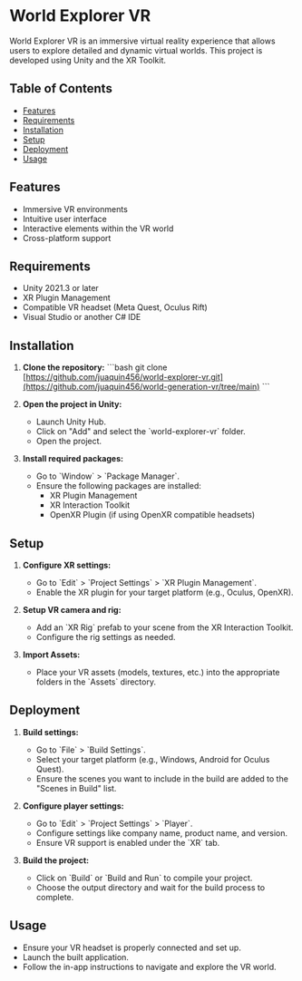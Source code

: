 
# World Explorer VR

World Explorer VR is an immersive virtual reality experience that allows users to explore detailed and dynamic virtual worlds. This project is developed using Unity and the XR Toolkit.

## Table of Contents
- [Features](#features)
- [Requirements](#requirements)
- [Installation](#installation)
- [Setup](#setup)
- [Deployment](#deployment)
- [Usage](#usage)

## Features
- Immersive VR environments
- Intuitive user interface
- Interactive elements within the VR world
- Cross-platform support

## Requirements
- Unity 2021.3 or later
- XR Plugin Management
- Compatible VR headset (Meta Quest, Oculus Rift)
- Visual Studio or another C# IDE

## Installation
1. **Clone the repository:**
    \`\`\`bash
    git clone [https://github.com/juaquin456/world-explorer-vr.git](https://github.com/juaquin456/world-generation-vr/tree/main)
    \`\`\`
2. **Open the project in Unity:**
   - Launch Unity Hub.
   - Click on "Add" and select the \`world-explorer-vr\` folder.
   - Open the project.

3. **Install required packages:**
   - Go to \`Window\` > \`Package Manager\`.
   - Ensure the following packages are installed:
     - XR Plugin Management
     - XR Interaction Toolkit
     - OpenXR Plugin (if using OpenXR compatible headsets)

## Setup
1. **Configure XR settings:**
   - Go to \`Edit\` > \`Project Settings\` > \`XR Plugin Management\`.
   - Enable the XR plugin for your target platform (e.g., Oculus, OpenXR).

2. **Setup VR camera and rig:**
   - Add an \`XR Rig\` prefab to your scene from the XR Interaction Toolkit.
   - Configure the rig settings as needed.

3. **Import Assets:**
   - Place your VR assets (models, textures, etc.) into the appropriate folders in the \`Assets\` directory.

## Deployment
1. **Build settings:**
   - Go to \`File\` > \`Build Settings\`.
   - Select your target platform (e.g., Windows, Android for Oculus Quest).
   - Ensure the scenes you want to include in the build are added to the "Scenes in Build" list.

2. **Configure player settings:**
   - Go to \`Edit\` > \`Project Settings\` > \`Player\`.
   - Configure settings like company name, product name, and version.
   - Ensure VR support is enabled under the \`XR\` tab.

3. **Build the project:**
   - Click on \`Build\` or \`Build and Run\` to compile your project.
   - Choose the output directory and wait for the build process to complete.

## Usage
- Ensure your VR headset is properly connected and set up.
- Launch the built application.
- Follow the in-app instructions to navigate and explore the VR world.
